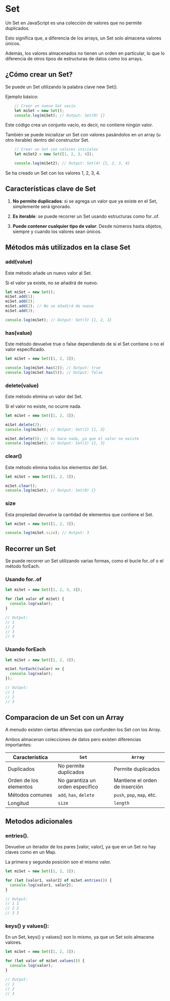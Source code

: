 # Set
Un Set en JavaScript es una colección de valores que no permite duplicados. 

Esto significa que, a diferencia de los arrays, un Set solo almacena valores únicos. 

Además, los valores almacenados no tienen un orden en particular, lo que lo diferencia de otros tipos de estructuras de datos como los arrays.

## ¿Cómo crear un Set?

Se puede un Set utilizando la palabra clave new Set(). 

Ejemplo básico:

```javascript
    // Crear un nuevo Set vacío
    let miSet = new Set();
    console.log(miSet); // Output: Set(0) {}
```

Este código crea un conjunto vacío, es decir, no contiene ningún valor.

También se puede inicializar un Set con valores pasándolos en un array (u otro iterable) dentro del constructor Set.

```javascript
    // Crear un Set con valores iniciales
    let miSet2 = new Set([1, 2, 3, 4]);

    console.log(miSet2); // Output: Set(4) {1, 2, 3, 4}
```

Se ha creado un Set con los valores 1, 2, 3, 4.

## Características clave de Set

1. **No permite duplicados**: si se agrega un valor que ya existe en el Set, simplemente será ignorado.

2. **Es iterable**: se puede recorrer un Set usando estructuras como for..of.

3. **Puede contener cualquier tipo de valor**: Desde números hasta objetos, siempre y cuando los valores sean únicos.

## Métodos más utilizados en la clase Set

### add(value)

Este método añade un nuevo valor al Set. 

Si el valor ya existe, no se añadirá de nuevo.

```javascript
let miSet = new Set();
miSet.add(1);
miSet.add(2);
miSet.add(2); // No se añadirá de nuevo
miSet.add(3);

console.log(miSet); // Output: Set(3) {1, 2, 3}
```

### has(value)

Este método devuelve true o false dependiendo de si el Set contiene o no el valor especificado.

```javascript
let miSet = new Set([1, 2, 3]);

console.log(miSet.has(2)); // Output: true
console.log(miSet.has(5)); // Output: false
```

### delete(value)

Este método elimina un valor del Set. 

Si el valor no existe, no ocurre nada.

```javascript
let miSet = new Set([1, 2, 3]);

miSet.delete(2);
console.log(miSet); // Output: Set(2) {1, 3}

miSet.delete(5); // No hace nada, ya que el valor no existe
console.log(miSet); // Output: Set(2) {1, 3}
```

### clear()

Este método elimina todos los elementos del Set.

```javascript
let miSet = new Set([1, 2, 3]);

miSet.clear();
console.log(miSet); // Output: Set(0) {}
```

### size

Esta propiedad devuelve la cantidad de elementos que contiene el Set.

```javascript
let miSet = new Set([1, 2, 3]);

console.log(miSet.size); // Output: 3
```

## Recorrer un Set

Se puede recorrer un Set utilizando varias formas, como el bucle for..of o el método forEach.

### Usando for..of

```javascript
let miSet = new Set([1, 2, 3, 4]);

for (let valor of miSet) {
  console.log(valor);
}

// Output:
// 1
// 2
// 3
// 4
```

### Usando forEach

```javascript
let miSet = new Set([1, 2, 3]);

miSet.forEach((valor) => {
  console.log(valor);
});

// Output:
// 1
// 2
// 3
```

## Comparacion de un Set con un Array
A menudo existen ciertas diferencias que confunden los Set con los Array. 

Ambos almacenan colecciones de datos pero existen diferencias importantes:

| Característica       | `Set`                    | `Array`                 |
|----------------------|--------------------------|-------------------------|
| Duplicados           | No permite duplicados     | Permite duplicados      |
| Orden de los elementos | No garantiza un orden específico | Mantiene el orden de inserción |
| Métodos comunes      | `add`, `has`, `delete`    | `push`, `pop`, `map`, etc. |
| Longitud             | `size`                   | `length`                |

## Metodos adicionales

### entries().

Devuelve un iterador de los pares [valor, valor], ya que en un Set no hay claves como en un Map. 

La primera y segunda posición son el mismo valor.

```javascript
let miSet = new Set([1, 2, 3]);

for (let [valor1, valor2] of miSet.entries()) {
  console.log(valor1, valor2);
}

// Output:
// 1 1
// 2 2
// 3 3
```

### keys() y values(): 

En un Set, keys() y values() son lo mismo, ya que un Set solo almacena valores.

```javascript
let miSet = new Set([1, 2, 3]);

for (let valor of miSet.values()) {
  console.log(valor);
}

// Output:
// 1
// 2
// 3
```